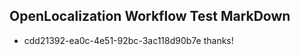 ## OpenLocalization Workflow Test MarkDown
* cdd21392-ea0c-4e51-92bc-3ac118d90b7e thanks!

<!--HONumber=Jul16_HO4-->


